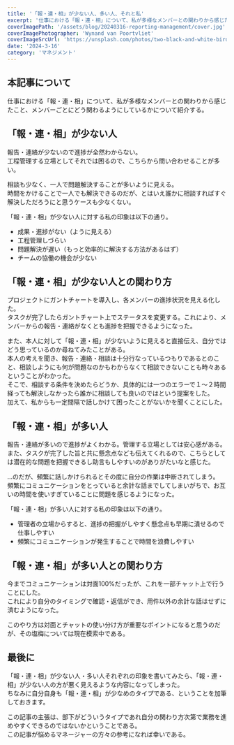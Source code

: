 ```yaml
---
title: '「報・連・相」が少ない人、多い人、それと私'
excerpt: '仕事における「報・連・相」について、私が多様なメンバーとの関わりから感じたこと、メンバーごとにどう関わるようにしているかについて紹介する。'
coverImagePath: '/assets/blog/20240316-reporting-management/cover.jpg'
coverImagePhotographer: 'Wynand van Poortvliet'
coverImageSrcUrl: 'https://unsplash.com/photos/two-black-and-white-birds-4AmyOdXZAQc'
date: '2024-3-16'
category: 'マネジメント'
---
```


## 本記事について

仕事における「報・連・相」について、私が多様なメンバーとの関わりから感じたこと、メンバーごとにどう関わるようにしているかについて紹介する。

## 「報・連・相」が少ない人

報告・連絡が少ないので進捗が全然わからない。  
工程管理する立場としてそれでは困るので、こちらから問い合わせることが多い。

相談も少なく、一人で問題解決することが多いように見える。  
時間をかけることで一人でも解決できるのだが、とはいえ誰かに相談すればすぐ解決しただろうにと思うケースも少なくない。

「報・連・相」が少ない人に対する私の印象は以下の通り。

- 成果・進捗がない（ように見える）
- 工程管理しづらい
- 問題解決が遅い（もっと効率的に解決する方法があるはず）
- チームの協働の機会が少ない

## 「報・連・相」が少ない人との関わり方

プロジェクトにガントチャートを導入し、各メンバーの進捗状況を見える化した。  
タスクが完了したらガントチャート上でステータスを変更する。これにより、メンバーからの報告・連絡がなくとも進捗を把握できるようになった。

また、本人に対して「報・連・相」が少ないように見えると直接伝え、自分ではどう思っているのか尋ねてみたことがある。  
本人の考えを聞き、報告・連絡・相談は十分行なっているつもりであるとのこと、相談しようにも何が問題なのかもわからなくて相談できないことも時々あるということがわかった。  
そこで、相談する条件を決めたらどうか、具体的には一つのエラーで１〜２時間経っても解決しなかったら誰かに相談しても良いのではという提案をした。  
加えて、私からも一定間隔で話しかけて困ったことがないかを聞くことにした。

## 「報・連・相」が多い人

報告・連絡が多いので進捗がよくわかる。管理する立場としては安心感がある。  
また、タスクが完了した旨と共に懸念点なども伝えてくれるので、こちらとしては潜在的な問題を把握できるし助言もしやすいのがありがたいなと感じた。

...のだが、頻繁に話しかけられるとその度に自分の作業は中断されてしまう。
頻繁にコミュニケーションをとっていると余計な話までしてしまいがちで、お互いの時間を使いすぎていることに問題を感じるようになった。

「報・連・相」が多い人に対する私の印象は以下の通り。

- 管理者の立場からすると、進捗の把握がしやすく懸念点も早期に潰せるので仕事しやすい
- 頻繁にコミュニケーションが発生することで時間を浪費しやすい

## 「報・連・相」が多い人との関わり方

今までコミュニケーションは対面100%だったが、これを一部チャット上で行うことにした。  
これにより自分のタイミングで確認・返信ができ、用件以外の余計な話はせずに済むようになった。

このやり方は対面とチャットの使い分け方が重要なポイントになると思うのだが、その塩梅については現在模索中である。

## 最後に

「報・連・相」が少ない人・多い人それぞれの印象を書いてみたら、「報・連・相」が少ない人の方が悪く見えるような内容になってしまった。  
ちなみに自分自身も「報・連・相」が少なめのタイプである、ということを加筆しておきます。

この記事の主張は、部下がどういうタイプであれ自分の関わり方次第で業務を進めやすくできるのではないかということである。  
この記事が悩めるマネージャーの方々の参考になれば幸いである。
